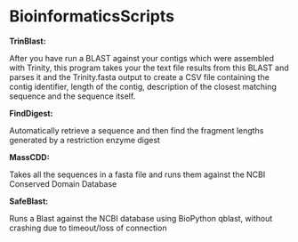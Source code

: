 BioinformaticsScripts
=====================

**TrinBlast:**

After you have run a BLAST against your contigs which were assembled with Trinity, this program takes your the text file results from this BLAST and parses it and the Trinity.fasta output to create a CSV file containing the contig identifier, length of the contig, description of the closest matching sequence and the sequence itself.

**FindDigest:**

Automatically retrieve a sequence and then find the fragment lengths generated by a restriction enzyme digest

**MassCDD:**

Takes all the sequences in a fasta file and runs them against the NCBI Conserved Domain Database

**SafeBlast:**

Runs a Blast against the NCBI database using BioPython qblast, without crashing due to timeout/loss of connection

